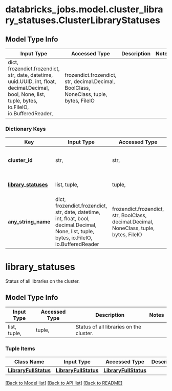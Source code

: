 # databricks_jobs.model.cluster_library_statuses.ClusterLibraryStatuses

## Model Type Info
Input Type | Accessed Type | Description | Notes
------------ | ------------- | ------------- | -------------
dict, frozendict.frozendict, str, date, datetime, uuid.UUID, int, float, decimal.Decimal, bool, None, list, tuple, bytes, io.FileIO, io.BufferedReader,  | frozendict.frozendict, str, decimal.Decimal, BoolClass, NoneClass, tuple, bytes, FileIO |  | 

### Dictionary Keys
Key | Input Type | Accessed Type | Description | Notes
------------ | ------------- | ------------- | ------------- | -------------
**cluster_id** | str,  | str,  | Unique identifier for the cluster. | [optional] 
**[library_statuses](#library_statuses)** | list, tuple,  | tuple,  | Status of all libraries on the cluster. | [optional] 
**any_string_name** | dict, frozendict.frozendict, str, date, datetime, int, float, bool, decimal.Decimal, None, list, tuple, bytes, io.FileIO, io.BufferedReader | frozendict.frozendict, str, BoolClass, decimal.Decimal, NoneClass, tuple, bytes, FileIO | any string name can be used but the value must be the correct type | [optional]

# library_statuses

Status of all libraries on the cluster.

## Model Type Info
Input Type | Accessed Type | Description | Notes
------------ | ------------- | ------------- | -------------
list, tuple,  | tuple,  | Status of all libraries on the cluster. | 

### Tuple Items
Class Name | Input Type | Accessed Type | Description | Notes
------------- | ------------- | ------------- | ------------- | -------------
[**LibraryFullStatus**](LibraryFullStatus.md) | [**LibraryFullStatus**](LibraryFullStatus.md) | [**LibraryFullStatus**](LibraryFullStatus.md) |  | 

[[Back to Model list]](../../README.md#documentation-for-models) [[Back to API list]](../../README.md#documentation-for-api-endpoints) [[Back to README]](../../README.md)

